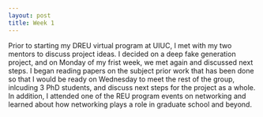 ```yaml
---
layout: post
title: Week 1
---
```


Prior to starting my DREU virtual program at UIUC, I met with my two mentors to discuss project ideas. I decided on a deep fake generation project, and on Monday of my frist week, we met again and discussed next steps. I began reading papers on the subject prior work that has been done so that I would be ready on Wednesday to meet the rest of the group, inlcuding 3 PhD students, and discuss next steps for the project as a whole. In addition, I attended one of the REU program events on networking and learned about how networking plays a role in graduate school and beyond.